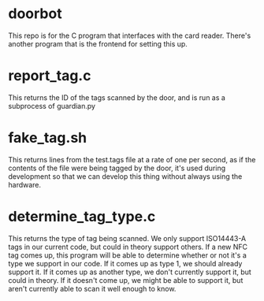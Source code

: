 doorbot
=======

This repo is for the C program that interfaces with the card reader. There's another program that is the frontend for setting this up.

# report_tag.c
This returns the ID of the tags scanned by the door, and is run as a subprocess of guardian.py

# fake_tag.sh
This returns lines from the test.tags file at a rate of one per second, as if the contents of the file were being tagged by the door, it's used during development so that we can develop this thing without always using the hardware.

# determine_tag_type.c
This returns the type of tag being scanned.  We only support ISO14443-A tags in our current code, but could in theory support others.  If a new NFC tag comes up, this program will be able to determine whether or not it's a type we support in our code.  If it comes up as type 1, we should already support it.  If it comes up as another type, we don't currently support it, but could in theory.  If it doesn't come up, we might be able to support it, but aren't currently able to scan it well enough to know.
